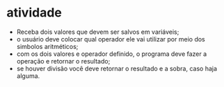 # atividade

- Receba dois valores que devem ser salvos em variáveis;
- o usuário deve colocar qual operador ele vai utilizar por meio dos simbolos aritméticos;
- com os dois valores e operador definido, o programa deve fazer a operação e retornar o resultado;
- se houver divisão você deve retornar o resultado e a sobra, caso haja alguma.
